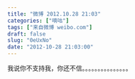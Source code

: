 ```yaml
---
title: "微博 2012.10.28 21:03"
categories: ["嘀咕"]
tags: ["来自微博 weibo.com"]
draft: false
slug: "0eUxNo"
date: "2012-10-28 21:03:00"
---
```


<p>我说你不支持我，你还不信。。。。。。。。。。。。。。。 ​​​​</p>
